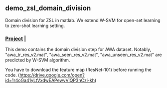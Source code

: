 ## demo_zsl_domain_division

Domain division for ZSL in matlab. We extend W-SVM for open-set learning to zero-shot learning setting. 

### [Project](https://github.com/hendrydong/demo_zsl_domain_division) |

This demo contains the domain division step for AWA dataset. Notably, "awa_tr_res_v2.mat", "awa_seen_res_v2.mat", "awa_unseen_res_v2.mat" are predicted by W-SVM algorithm. 

You have to download the feature map (ResNet-101) before running the code. (https://drive.google.com/open?id=1r4oGa41yLtVxdwEAPewvVlQP3nCzi-kh)
